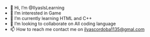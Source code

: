 - 👋 Hi, I’m @IlyasIsLearning
- 👀 I’m interested in Game
- 🌱 I’m currently learning HTML and C++
- 💞️ I’m looking to collaborate on All coding language
- 📫 How to reach me contact me on ilyascordoba1135@gmal.com

<!---
IlyasIsLearning/IlyasIsLearning is a ✨ special ✨ repository because its `README.md` (this file) appears on your GitHub profile.
You can click the Preview link to take a look at your changes.
--->
